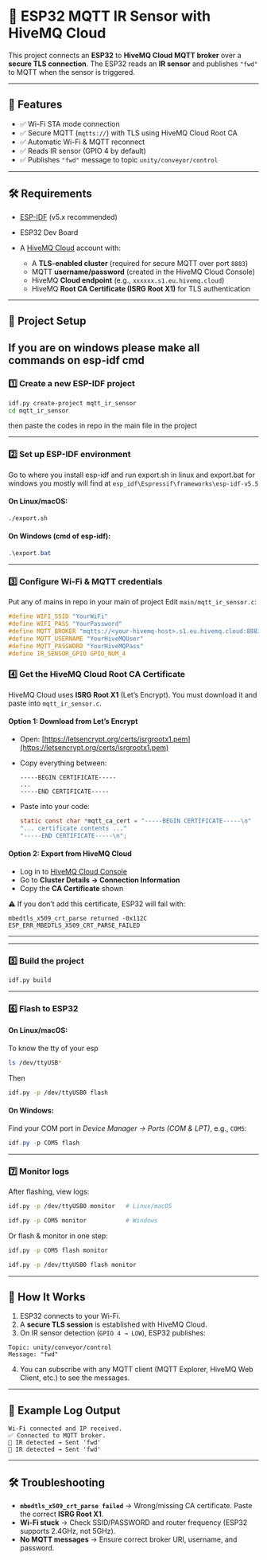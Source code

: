 # 🚀 ESP32 MQTT IR Sensor with HiveMQ Cloud

This project connects an **ESP32** to **HiveMQ Cloud MQTT broker** over a **secure TLS connection**.
The ESP32 reads an **IR sensor** and publishes `"fwd"` to MQTT when the sensor is triggered.

---

## 📌 Features

* ✅ Wi-Fi STA mode connection
* ✅ Secure MQTT (`mqtts://`) with TLS using HiveMQ Cloud Root CA
* ✅ Automatic Wi-Fi & MQTT reconnect
* ✅ Reads IR sensor (GPIO 4 by default)
* ✅ Publishes `"fwd"` message to topic `unity/conveyor/control`

---

## 🛠️ Requirements

* [ESP-IDF](https://docs.espressif.com/projects/esp-idf/en/latest/esp32/get-started/) (v5.x recommended)
* ESP32 Dev Board
* A [HiveMQ Cloud](https://www.hivemq.com/mqtt-cloud-broker/) account with:

  * A **TLS-enabled cluster** (required for secure MQTT over port `8883`)
  * MQTT **username/password** (created in the HiveMQ Cloud Console)
  * HiveMQ **Cloud endpoint** (e.g., `xxxxxx.s1.eu.hivemq.cloud`)
  * HiveMQ **Root CA Certificate (ISRG Root X1)** for TLS authentication


---

## 📂 Project Setup
## If you are on windows please make all commands on esp-idf cmd

### 1️⃣ Create a new ESP-IDF project

```bash
idf.py create-project mqtt_ir_sensor
cd mqtt_ir_sensor
```
then paste the codes in repo in the main file in the project

---

### 2️⃣ Set up ESP-IDF environment

Go to where you install esp-idf and run export.sh in linux and export.bat for windows
you mostly will find at `esp_idf\Espressif\frameworks\esp-idf-v5.5`
#### On **Linux/macOS**:
```bash
./export.sh
```

#### On **Windows (cmd of esp-idf)**:

```powershell
.\export.bat
```

---

### 3️⃣ Configure Wi-Fi & MQTT credentials
Put any of mains in repo in your main of project
Edit `main/mqtt_ir_sensor.c`:

```c
#define WIFI_SSID "YourWiFi"
#define WIFI_PASS "YourPassword"
#define MQTT_BROKER "mqtts://<your-hivemq-host>.s1.eu.hivemq.cloud:8883"
#define MQTT_USERNAME "YourHiveMQUser"
#define MQTT_PASSWORD "YourHiveMQPass"
#define IR_SENSOR_GPIO GPIO_NUM_4
```

### 4️⃣ Get the HiveMQ Cloud Root CA Certificate

HiveMQ Cloud uses **ISRG Root X1** (Let’s Encrypt).
You must download it and paste into `mqtt_ir_sensor.c`.

#### Option 1: Download from Let’s Encrypt

* Open: [https://letsencrypt.org/certs/isrgrootx1.pem](https://letsencrypt.org/certs/isrgrootx1.pem)
* Copy everything between:

  ```
  -----BEGIN CERTIFICATE-----
  ...
  -----END CERTIFICATE-----
  ```
* Paste into your code:

  ```c
  static const char *mqtt_ca_cert = "-----BEGIN CERTIFICATE-----\n"
  "... certificate contents ..."
  "-----END CERTIFICATE-----\n";
  ```

#### Option 2: Export from HiveMQ Cloud

* Log in to [HiveMQ Cloud Console](https://console.hivemq.cloud)
* Go to **Cluster Details → Connection Information**
* Copy the **CA Certificate** shown

⚠️ If you don’t add this certificate, ESP32 will fail with:

```
mbedtls_x509_crt_parse returned -0x112C
ESP_ERR_MBEDTLS_X509_CRT_PARSE_FAILED
```

---

---

### 5️⃣ Build the project

```bash
idf.py build
```

---

### 6️⃣ Flash to ESP32

#### On **Linux/macOS**:
To know the tty of your esp 

```bash
ls /dev/ttyUSB*
```
Then

```bash
idf.py -p /dev/ttyUSB0 flash
```

#### On **Windows**:

Find your COM port in *Device Manager → Ports (COM & LPT)*, e.g., `COM5`:

```powershell
idf.py -p COM5 flash
```

---

### 7️⃣ Monitor logs

After flashing, view logs:

```bash
idf.py -p /dev/ttyUSB0 monitor   # Linux/macOS
```
```bash
idf.py -p COM5 monitor           # Windows
```

Or flash & monitor in one step:

```bash
idf.py -p COM5 flash monitor
```

```bash
idf.py -p /dev/ttyUSB0 flash monitor
```

---

## 📡 How It Works

1. ESP32 connects to your Wi-Fi.
2. A **secure TLS session** is established with HiveMQ Cloud.
3. On IR sensor detection (`GPIO 4 → LOW`), ESP32 publishes:

```
Topic: unity/conveyor/control
Message: "fwd"
```

4. You can subscribe with any MQTT client (MQTT Explorer, HiveMQ Web Client, etc.) to see the messages.

---

## 📝 Example Log Output

```
Wi-Fi connected and IP received.
✅ Connected to MQTT broker.
📡 IR detected → Sent 'fwd'
📡 IR detected → Sent 'fwd'
```

---

## 🛠️ Troubleshooting

* **`mbedtls_x509_crt_parse failed`** → Wrong/missing CA certificate. Paste the correct **ISRG Root X1**.
* **Wi-Fi stuck** → Check SSID/PASSWORD and router frequency (ESP32 supports 2.4GHz, not 5GHz).
* **No MQTT messages** → Ensure correct broker URI, username, and password.


